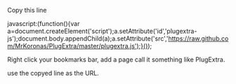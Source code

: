 Copy this line

javascript:(function(){var a=document.createElement('script');a.setAttribute('id','plugextra-js');document.body.appendChild(a);a.setAttribute('src','https://raw.github.com/MrKoronas/PlugExtra/master/plugextra.js');}());

Right click your bookmarks bar, add a page call it something like PlugExtra.

use the copyed line as the URL.
